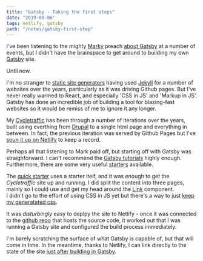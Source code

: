 ```yaml
---
title: "Gatsby - Taking the first steps"
date: "2019-09-06"
tags: netlify, gatsby
path: "/notes/gatsby-first-step"
---
```


I've been listening to the mighty [Marky](https://mark.ie/) preach [about Gatsby](https://www.frontendunited.org/sessions/live-demo-using-gatsbyjs-build-decoupled-drupal-website) at a number of events, but I didn't have the brainspace to get around to building my own [Gatsby](http://gatsbyjs.org/) site.

Until now.

I'm no stranger to [static site generators](https://www.staticgen.com/) having used [Jekyll](https://jekyllrb.com/) for a number of websites over the years, particularly as it was driving Github pages. But I've never really warmed to React, and especially 'CSS in JS' and 'Markup in JS'. Gatsby has done an incredible job of building a tool for blazing-fast websites so it would be remiss of me to ignore it any longer. 

My [Cycletraffic](https://www.cycletraffic.com/) has been through a number of iterations over the years, built using everthing from [Drupal](https://www.drupal.org) to a single html page and everything in between. In fact, the previous iteration was served by Github Pages but I've [spun it up on Netlify](2018.cycletraffic.com) to keep a record. 

Perhaps all that listening to Mark paid off, but starting off with Gatsby was straighforward. I can't recommend the [Gatsby tutorials](https://www.gatsbyjs.org/tutorial/) highly enough. Furthermore, there are some very useful [starters](https://www.gatsbyjs.org/starters/) available. 

The [quick starter](https://www.gatsbyjs.org/docs/quick-start) uses a starter itelf, and it was enough to get the _Cycletraffic_ site up and running. I did split the content into three pages, mainly so I could use and get my head around the [Link](https://www.gatsbyjs.org/docs/linking-between-pages/) component.  
I didn't go to the effort of using CSS in JS yet but there's a way to just [keep my generatated css](https://www.gatsbyjs.org/docs/global-css/). 

It was _disturbingly_ easy to deplpy the site to Netlify - once it was connected to the [github repo](https://github.com/alanburke/cycletraffic-gatsby) that hosts the source code, it worked out that I was running a Gatsby site and configured the build process immediately. 

I'm barely scratching the surface of what Gatsby is capable of, but that will come in time. In the meantime, thanks to Netlify, I can link directly to the state of the site [just after building in Gatsby](https://5d716d9f8464df934e14bf06--elated-jepsen-d3fc1d.netlify.com/).
